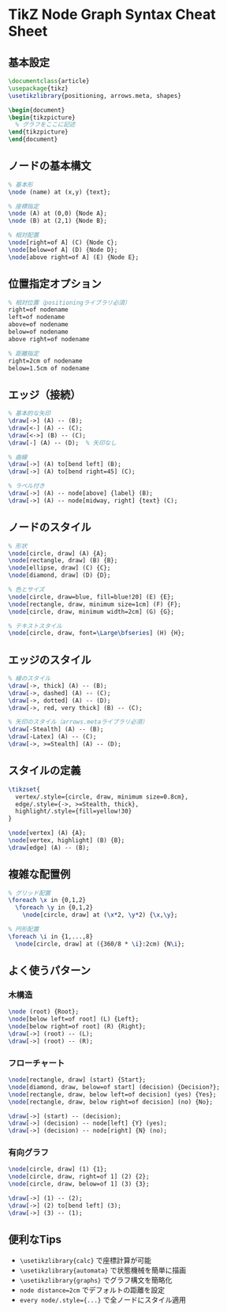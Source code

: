 # TikZ Node Graph Syntax Cheat Sheet

## 基本設定

```latex
\documentclass{article}
\usepackage{tikz}
\usetikzlibrary{positioning, arrows.meta, shapes}

\begin{document}
\begin{tikzpicture}
  % グラフをここに記述
\end{tikzpicture}
\end{document}
```

## ノードの基本構文

```latex
% 基本形
\node (name) at (x,y) {text};

% 座標指定
\node (A) at (0,0) {Node A};
\node (B) at (2,1) {Node B};

% 相対配置
\node[right=of A] (C) {Node C};
\node[below=of A] (D) {Node D};
\node[above right=of A] (E) {Node E};
```

## 位置指定オプション

```latex
% 相対位置（positioningライブラリ必須）
right=of nodename
left=of nodename
above=of nodename
below=of nodename
above right=of nodename

% 距離指定
right=2cm of nodename
below=1.5cm of nodename
```

## エッジ（接続）

```latex
% 基本的な矢印
\draw[->] (A) -- (B);
\draw[<-] (A) -- (C);
\draw[<->] (B) -- (C);
\draw[-] (A) -- (D);  % 矢印なし

% 曲線
\draw[->] (A) to[bend left] (B);
\draw[->] (A) to[bend right=45] (C);

% ラベル付き
\draw[->] (A) -- node[above] {label} (B);
\draw[->] (A) -- node[midway, right] {text} (C);
```

## ノードのスタイル

```latex
% 形状
\node[circle, draw] (A) {A};
\node[rectangle, draw] (B) {B};
\node[ellipse, draw] (C) {C};
\node[diamond, draw] (D) {D};

% 色とサイズ
\node[circle, draw=blue, fill=blue!20] (E) {E};
\node[rectangle, draw, minimum size=1cm] (F) {F};
\node[circle, draw, minimum width=2cm] (G) {G};

% テキストスタイル
\node[circle, draw, font=\Large\bfseries] (H) {H};
```

## エッジのスタイル

```latex
% 線のスタイル
\draw[->, thick] (A) -- (B);
\draw[->, dashed] (A) -- (C);
\draw[->, dotted] (A) -- (D);
\draw[->, red, very thick] (B) -- (C);

% 矢印のスタイル（arrows.metaライブラリ必須）
\draw[-Stealth] (A) -- (B);
\draw[-Latex] (A) -- (C);
\draw[->, >=Stealth] (A) -- (D);
```

## スタイルの定義

```latex
\tikzset{
  vertex/.style={circle, draw, minimum size=0.8cm},
  edge/.style={->, >=Stealth, thick},
  highlight/.style={fill=yellow!30}
}

\node[vertex] (A) {A};
\node[vertex, highlight] (B) {B};
\draw[edge] (A) -- (B);
```

## 複雑な配置例

```latex
% グリッド配置
\foreach \x in {0,1,2}
  \foreach \y in {0,1,2}
    \node[circle, draw] at (\x*2, \y*2) {\x,\y};

% 円形配置
\foreach \i in {1,...,8}
  \node[circle, draw] at ({360/8 * \i}:2cm) {N\i};
```

## よく使うパターン

### 木構造
```latex
\node (root) {Root};
\node[below left=of root] (L) {Left};
\node[below right=of root] (R) {Right};
\draw[->] (root) -- (L);
\draw[->] (root) -- (R);
```

### フローチャート
```latex
\node[rectangle, draw] (start) {Start};
\node[diamond, draw, below=of start] (decision) {Decision?};
\node[rectangle, draw, below left=of decision] (yes) {Yes};
\node[rectangle, draw, below right=of decision] (no) {No};

\draw[->] (start) -- (decision);
\draw[->] (decision) -- node[left] {Y} (yes);
\draw[->] (decision) -- node[right] {N} (no);
```

### 有向グラフ
```latex
\node[circle, draw] (1) {1};
\node[circle, draw, right=of 1] (2) {2};
\node[circle, draw, below=of 1] (3) {3};

\draw[->] (1) -- (2);
\draw[->] (2) to[bend left] (3);
\draw[->] (3) -- (1);
```

## 便利なTips

- `\usetikzlibrary{calc}` で座標計算が可能
- `\usetikzlibrary{automata}` で状態機械を簡単に描画
- `\usetikzlibrary{graphs}` でグラフ構文を簡略化
- `node distance=2cm` でデフォルトの距離を設定
- `every node/.style={...}` で全ノードにスタイル適用
